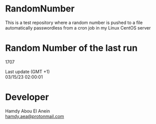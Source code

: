 # RandomNumber    
This is a test repository where a random number is pushed to a file automatically passwordless from a cron job in my Linux CentOS server    
# Random Number of the last run   
1707
      
Last update (GMT +1)    
03/15/23 02:00:01
# Developer    
Hamdy Abou El Anein   
hamdy.aea@protonmail.com

